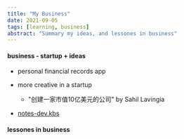 ```yaml
---
title: "My Business"
date: 2021-09-05
tags: [learning, business]
abstract: "Summary my ideas, and lessones in business"
---
```




#### business - startup + ideas  
*  personal financial records app  


*  more creative in a startup  
    - "创建一家市值10亿美元的公司"  by Sahil Lavingia  

* [notes-dev.kbs](https://github.com/muyun/dev.kbs/blob/master/notes.md) 

#### lessones in business 
